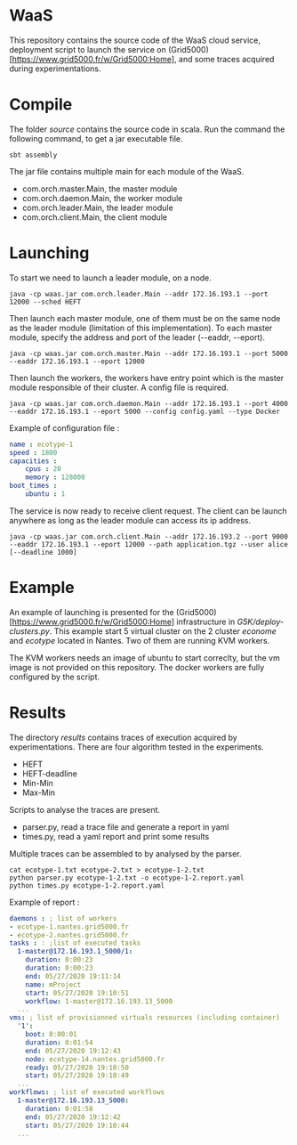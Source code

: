 # WaaS

This repository contains the source code of the WaaS cloud service,
deployment script to launch the service on
(Grid5000)[https://www.grid5000.fr/w/Grid5000:Home], and some traces
acquired during experimentations.

# Compile 

The folder *source* contains the source code in scala. Run the command the following command, to get a jar executable file.

```
sbt assembly
```

The jar file contains multiple main for each module of the WaaS.
- com.orch.master.Main, the master module
- com.orch.daemon.Main, the worker module
- com.orch.leader.Main, the leader module
- com.orch.client.Main, the client module

# Launching

To start we need to launch a leader module, on a node.

```
java -cp waas.jar com.orch.leader.Main --addr 172.16.193.1 --port 12000 --sched HEFT
```

Then launch each master module, one of them must be on the same node as the leader module (limitation of this implementation). To each master module, specify the address and port of the leader (--eaddr, --eport).

```
java -cp waas.jar com.orch.master.Main --addr 172.16.193.1 --port 5000 --eaddr 172.16.193.1 --eport 12000
```

Then launch the workers, the workers have entry point which is the master module responsible of their cluster. A config file is required. 

```
java -cp waas.jar com.orch.daemon.Main --addr 172.16.193.1 --port 4000 --eaddr 172.16.193.1 --eport 5000 --config config.yaml --type Docker
```

Example of configuration file : 
```yaml
name : ecotype-1
speed : 1800
capacities :
    cpus : 20
    memory : 128000
boot_times :
    ubuntu : 1
```

The service is now ready to receive client request. The client can be launch anywhere as long as the leader module can access its ip address.

```
java -cp waas.jar com.orch.client.Main --addr 172.16.193.2 --port 9000 --eaddr 172.16.193.1 --eport 12000 --path application.tgz --user alice [--deadline 1000]
````

# Example 

An example of launching is presented for the (Grid5000)[https://www.grid5000.fr/w/Grid5000:Home] infrastructure in *G5K/deploy-clusters.py*. This example start 5 virtual cluster on the 2 cluster *econome* and *ecotype* located in Nantes. Two of them are running KVM workers.

The KVM workers needs an image of ubuntu to start correclty, but the vm image is not provided on this repository. The docker workers are fully configured by the script.

# Results 

The directory *results* contains traces of execution acquired by experimentations. There are four algorithm tested in the experiments.
- HEFT
- HEFT-deadline
- Min-Min
- Max-Min

Scripts to analyse the traces are present. 
- parser.py, read a trace file and generate a report in yaml
- times.py, read a yaml report and print some results


Multiple traces can be assembled to by analysed by the parser.

```
cat ecotype-1.txt ecotype-2.txt > ecotype-1-2.txt
python parser.py ecotype-1-2.txt -o ecotype-1-2.report.yaml
python times.py ecotype-1-2.report.yaml
```

Example of report : 
```yaml
daemons : ; list of workers
- ecotype-1.nantes.grid5000.fr
- ecotype-2.nantes.grid5000.fr
tasks : : ;list of executed tasks
  1-master@172.16.193.1_5000/1:
    duration: 0:00:23
	duration: 0:00:23
    end: 05/27/2020 19:11:14
    name: mProject
    start: 05/27/2020 19:10:51
    workflow: 1-master@172.16.193.13_5000
  ...
vms: ; list of provisionned virtuals resources (including container)
  '1': 
    boot: 0:00:01
    duration: 0:01:54
    end: 05/27/2020 19:12:43
    node: ecotype-14.nantes.grid5000.fr
    ready: 05/27/2020 19:10:50
    start: 05/27/2020 19:10:49
  ...
workflows: ; list of executed workflows
  1-master@172.16.193.13_5000:
    duration: 0:01:58
    end: 05/27/2020 19:12:42
    start: 05/27/2020 19:10:44
  ...
```
